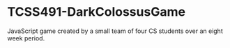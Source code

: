 # TCSS491-DarkColossusGame
JavaScript game created by a small team of four CS students over an eight week period.
